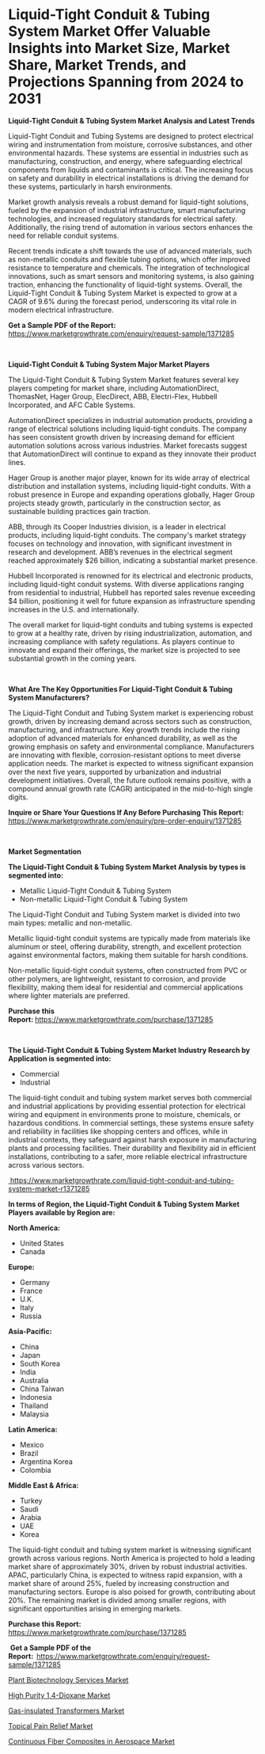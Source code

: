 <p><h1>Liquid-Tight Conduit & Tubing System Market Offer Valuable Insights into Market Size, Market Share, Market Trends, and Projections Spanning from 2024 to 2031</h1></p><p><strong>Liquid-Tight Conduit & Tubing System Market Analysis and Latest Trends</strong></p>
<p><p>Liquid-Tight Conduit and Tubing Systems are designed to protect electrical wiring and instrumentation from moisture, corrosive substances, and other environmental hazards. These systems are essential in industries such as manufacturing, construction, and energy, where safeguarding electrical components from liquids and contaminants is critical. The increasing focus on safety and durability in electrical installations is driving the demand for these systems, particularly in harsh environments.</p><p>Market growth analysis reveals a robust demand for liquid-tight solutions, fueled by the expansion of industrial infrastructure, smart manufacturing technologies, and increased regulatory standards for electrical safety. Additionally, the rising trend of automation in various sectors enhances the need for reliable conduit systems.</p><p>Recent trends indicate a shift towards the use of advanced materials, such as non-metallic conduits and flexible tubing options, which offer improved resistance to temperature and chemicals. The integration of technological innovations, such as smart sensors and monitoring systems, is also gaining traction, enhancing the functionality of liquid-tight systems. Overall, the Liquid-Tight Conduit & Tubing System Market is expected to grow at a CAGR of 9.6% during the forecast period, underscoring its vital role in modern electrical infrastructure.</p></p>
<p><strong>Get a Sample PDF of the Report:&nbsp;</strong> <a href="https://www.marketgrowthrate.com/enquiry/request-sample/1371285">https://www.marketgrowthrate.com/enquiry/request-sample/1371285</a></p>
<p>&nbsp;</p>
<p><strong>Liquid-Tight Conduit & Tubing System Major Market Players</strong></p>
<p><p>The Liquid-Tight Conduit & Tubing System Market features several key players competing for market share, including AutomationDirect, ThomasNet, Hager Group, ElecDirect, ABB, Electri-Flex, Hubbell Incorporated, and AFC Cable Systems. </p><p>AutomationDirect specializes in industrial automation products, providing a range of electrical solutions including liquid-tight conduits. The company has seen consistent growth driven by increasing demand for efficient automation solutions across various industries. Market forecasts suggest that AutomationDirect will continue to expand as they innovate their product lines.</p><p>Hager Group is another major player, known for its wide array of electrical distribution and installation systems, including liquid-tight conduits. With a robust presence in Europe and expanding operations globally, Hager Group projects steady growth, particularly in the construction sector, as sustainable building practices gain traction.</p><p>ABB, through its Cooper Industries division, is a leader in electrical products, including liquid-tight conduits. The company's market strategy focuses on technology and innovation, with significant investment in research and development. ABB’s revenues in the electrical segment reached approximately $26 billion, indicating a substantial market presence.</p><p>Hubbell Incorporated is renowned for its electrical and electronic products, including liquid-tight conduit systems. With diverse applications ranging from residential to industrial, Hubbell has reported sales revenue exceeding $4 billion, positioning it well for future expansion as infrastructure spending increases in the U.S. and internationally.</p><p>The overall market for liquid-tight conduits and tubing systems is expected to grow at a healthy rate, driven by rising industrialization, automation, and increasing compliance with safety regulations. As players continue to innovate and expand their offerings, the market size is projected to see substantial growth in the coming years.</p></p>
<p>&nbsp;</p>
<p><strong>What Are The Key Opportunities For Liquid-Tight Conduit & Tubing System Manufacturers?</strong></p>
<p><p>The Liquid-Tight Conduit and Tubing System market is experiencing robust growth, driven by increasing demand across sectors such as construction, manufacturing, and infrastructure. Key growth trends include the rising adoption of advanced materials for enhanced durability, as well as the growing emphasis on safety and environmental compliance. Manufacturers are innovating with flexible, corrosion-resistant options to meet diverse application needs. The market is expected to witness significant expansion over the next five years, supported by urbanization and industrial development initiatives. Overall, the future outlook remains positive, with a compound annual growth rate (CAGR) anticipated in the mid-to-high single digits.</p></p>
<p><strong>Inquire or Share Your Questions If Any Before Purchasing This Report:</strong> <a href="https://www.marketgrowthrate.com/enquiry/pre-order-enquiry/1371285">https://www.marketgrowthrate.com/enquiry/pre-order-enquiry/1371285</a></p>
<p>&nbsp;</p>
<p><strong>Market Segmentation</strong></p>
<p><strong>The Liquid-Tight Conduit & Tubing System Market Analysis by types is segmented into:</strong></p>
<p><ul><li>Metallic Liquid-Tight Conduit & Tubing System</li><li>Non-metallic Liquid-Tight Conduit & Tubing System</li></ul></p>
<p><p>The Liquid-Tight Conduit and Tubing System market is divided into two main types: metallic and non-metallic. </p><p>Metallic liquid-tight conduit systems are typically made from materials like aluminum or steel, offering durability, strength, and excellent protection against environmental factors, making them suitable for harsh conditions. </p><p>Non-metallic liquid-tight conduit systems, often constructed from PVC or other polymers, are lightweight, resistant to corrosion, and provide flexibility, making them ideal for residential and commercial applications where lighter materials are preferred.</p></p>
<p><strong>Purchase this Report:&nbsp;</strong><a href="https://www.marketgrowthrate.com/purchase/1371285">https://www.marketgrowthrate.com/purchase/1371285</a></p>
<p>&nbsp;</p>
<p><strong>The Liquid-Tight Conduit & Tubing System Market Industry Research by Application is segmented into:</strong></p>
<p><ul><li>Commercial</li><li>Industrial</li></ul></p>
<p><p>The liquid-tight conduit and tubing system market serves both commercial and industrial applications by providing essential protection for electrical wiring and equipment in environments prone to moisture, chemicals, or hazardous conditions. In commercial settings, these systems ensure safety and reliability in facilities like shopping centers and offices, while in industrial contexts, they safeguard against harsh exposure in manufacturing plants and processing facilities. Their durability and flexibility aid in efficient installations, contributing to a safer, more reliable electrical infrastructure across various sectors.</p></p>
<p><a href="https://www.marketgrowthrate.com/liquid-tight-conduit-and-tubing-system-market-r1371285">&nbsp;https://www.marketgrowthrate.com/liquid-tight-conduit-and-tubing-system-market-r1371285</a></p>
<p><strong>In terms of Region, the Liquid-Tight Conduit & Tubing System Market Players available by Region are:</strong></p>
<p>
    <p> <strong> North America: </strong>
        <ul>
            <li>United States</li>
            <li>Canada</li>
        </ul>
        </p> 
    <p> <strong> Europe: </strong>
        <ul>
            <li>Germany</li>
            <li>France</li>
            <li>U.K.</li>
            <li>Italy</li>
            <li>Russia</li>
        </ul>
        </p> 
    <p> <strong> Asia-Pacific: </strong>
        <ul>
            <li>China</li>
            <li>Japan</li>
            <li>South Korea</li>
            <li>India</li>
            <li>Australia</li>
            <li>China Taiwan</li>
            <li>Indonesia</li>
            <li>Thailand</li>
            <li>Malaysia</li>
        </ul>
        </p> 
    <p> <strong> Latin America: </strong>
        <ul>
            <li>Mexico</li>
            <li>Brazil</li>
            <li>Argentina Korea</li>
            <li>Colombia</li>
        </ul>
        </p> 
    <p> <strong> Middle East & Africa: </strong>
        <ul>
            <li>Turkey</li>
            <li>Saudi</li>
            <li>Arabia</li>
            <li>UAE</li>
            <li>Korea</li>
        </ul>
    </p>
    </p>
<p><p>The liquid-tight conduit and tubing system market is witnessing significant growth across various regions. North America is projected to hold a leading market share of approximately 30%, driven by robust industrial activities. APAC, particularly China, is expected to witness rapid expansion, with a market share of around 25%, fueled by increasing construction and manufacturing sectors. Europe is also poised for growth, contributing about 20%. The remaining market is divided among smaller regions, with significant opportunities arising in emerging markets.</p></p>
<p><strong>Purchase this Report: </strong><a href="https://www.marketgrowthrate.com/purchase/1371285">https://www.marketgrowthrate.com/purchase/1371285</a></p>
<p>&nbsp;<strong>Get a Sample PDF of the Report:&nbsp;&nbsp;</strong><a href="https://www.marketgrowthrate.com/enquiry/request-sample/1371285">https://www.marketgrowthrate.com/enquiry/request-sample/1371285</a></p>
<p><strong></strong></p>
<p><p><a href="https://www.linkedin.com/pulse/plant-biotechnology-services-market-size-share-growth-6r4ac">Plant Biotechnology Services Market</a></p><p><a href="https://issuu.com/reportprime-2/docs/high-purity-14-dioxane-market-size-_61b72670e4ce3e">High Purity 1,4-Dioxane Market</a></p><p><a href="https://medium.com/@krdamani25/gas-insulated-transformers-market-outlook-market-share-analysis-growth-trends-market-f448d364c7af">Gas-insulated Transformers Market</a></p><p><a href="https://www.linkedin.com/pulse/market-insights-global-topical-pain-relief-forecast-5qdvc">Topical Pain Relief Market</a></p><p><a href="https://issuu.com/reportprime-2/docs/continuous-fiber-composites-in-aero_0eed5c57ccdd85">Continuous Fiber Composites in Aerospace Market</a></p></p>